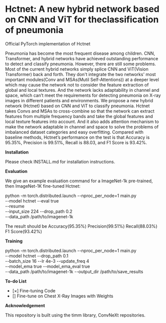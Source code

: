 # Hctnet: A new hybrid network based on CNN and ViT for theclassification of pneumonia

Official PyTorch implementation of Hctnet

Pneumonia has become the most frequent disease among children. CNN, Transformer, and hybrid networks have achieved outstanding performance to detect and classify pneumonia. However, there are still some problems. Most of the current hybrid networks simply splice CNN and ViT(Vision Transformer) back and forth. They don't integrate the two networks' most important modules(Conv and MSAs(Mutil Self-Attentions)) at a deeper level which may cause the network not to consider the feature extraction of global and local textures. And the network lacks adaptability in channel and space, which can’t meet the requirements for detecting pneumonia on X-ray images in different patients and environments. We propose a new hybrid network (Hctnet) based on CNN and ViT to classify pneumonia. Hctnet takes Convs and MSAs to cross-combine so that the network can extract features from multiple frequency bands and take the global features and local texture features into account. And it also adds attention mechanism to make the network adaptable in channel and space to solve the problems of imbalanced dataset categories and easy overfitting. Compared with baseline methods, Hctnet’s performance on the test is that Accuracy is 95.35%, Precision is 99.51%, Recall is 88.03, and F1 Score is 93.42%.

**Installation**

Please check INSTALL.md for installation instructions.


**Evaluation**

We give an example evaluation command for a ImageNet-1k pre-trained, then ImageNet-1K fine-tuned Hctnet:

python -m torch.distributed.launch --nproc_per_node=1 main.py \
--model hctnet --eval true \
--resume  \
--input_size 224 --drop_path 0.2 \
--data_path /path/to/imagenet-1k

The result should be
Accuracy(95.35%)	Precision(99.51%)	Recall(88.03%)	F1 Score(93.42%)

**Training**

python -m torch.distributed.launch --nproc_per_node=1 main.py \
--model hctnet --drop_path 0.1 \
--batch_size 16 --lr 4e-3 --update_freq 4 \
--model_ema true --model_ema_eval true \
--data_path /path/to/imagenet-1k 
--output_dir /path/to/save_results


**To-do List**

- [×] Fine-tuning Code
- [] Fine-tune on Chest X-Ray Images with Weights


**Acknowledgement**

This repository is built using the timm library, ConvNeXt repositories.

